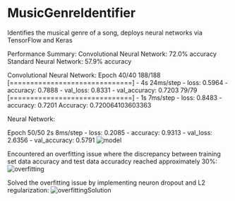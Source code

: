 # MusicGenreIdentifier
Identifies the musical genre of a song, deploys neural networks via TensorFlow and Keras

Performance Summary:
Convolutional Neural Network: 72.0% accuracy
Standard Neural Network: 57.9% accuracy

Convolutional Neural Network: 
Epoch 40/40
188/188 [==============================] - 4s 24ms/step - loss: 0.5964 - accuracy: 0.7888 - val_loss: 0.8331 - val_accuracy: 0.7203
79/79 [==============================] - 1s 7ms/step - loss: 0.8483 - accuracy: 0.7201
Accuracy: 0.720064103603363

Neural Network:

Epoch 50/50
2s 8ms/step - loss: 0.2085 - accuracy: 0.9313 - val_loss: 2.6356 - val_accuracy: 0.5791
![model](https://user-images.githubusercontent.com/73067824/209717989-f97d99ac-cbdb-47c2-8135-8549fd8479e8.png)

Encountered an overfitting issue where the discrepancy between training set data accuracy and test data accuradcy reached approximately 30%:
![overfitting](https://user-images.githubusercontent.com/73067824/209717458-7257c76c-fef0-4c65-9034-6104659e91bb.png)

Solved the overfitting issue by implementing neuron dropout and L2 regularization:
![overfittingSolution](https://user-images.githubusercontent.com/73067824/209717664-8dca8b0d-4718-4ea1-8e3e-a6c2271eb484.png)
